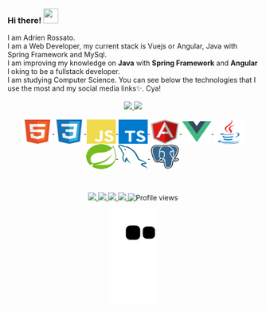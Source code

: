 <div>
 <h3>Hi there! <img src="https://raw.githubusercontent.com/kaueMarques/kaueMarques/master/hi.gif" width="30px" height="30"></h3>
  I am Adrien Rossato. <br/>
  I am a Web Developer, my current stack is Vuejs or Angular, Java with Spring Framework and MySql. <br/>
  I am improving my knowledge on <strong>Java</strong> with <strong>Spring Framework</strong> and <strong>Angular</strong> l oking to be a fullstack developer. <br/>
  I am studying Computer Science.
  You can see below the technologies that I use the most and my social media links✨. Cya!
</div>

<br/>

<div align="center">
  <a href="https://github.com/adrienmarcos">
  <img height="160em" src="https://github-readme-stats.vercel.app/api?username=adrienmarcos&show_icons=true&theme=dracula&include_all_commits=true&count_private=true"/>
  <img height="160em" src="https://github-readme-stats.vercel.app/api/top-langs/?username=adrienmarcos&layout=compact&langs_count=7&theme=dracula"/>
  <!-- <img height="360em" src="https://github-readme-streak-stats.herokuapp.com/?user=adrienmarcos&theme=dracula&hide_border=false"></a>&nbsp; -->
</div> 

<br/>
  
<div align="center" style="display: inline_block">
  <img align="center" alt="HTML" height="50" width="60" src="https://raw.githubusercontent.com/devicons/devicon/master/icons/html5/html5-original.svg">
  <img align="center" alt="CSS" height="50" width="60" src="https://raw.githubusercontent.com/devicons/devicon/master/icons/css3/css3-original.svg">
  <img align="center" alt="JS" height="50" width="60" src="https://raw.githubusercontent.com/devicons/devicon/master/icons/javascript/javascript-plain.svg">
  <img align="center" alt="TS" height="50" width="60" src="https://raw.githubusercontent.com/devicons/devicon/master/icons/typescript/typescript-plain.svg">
  <!-- <img align="center" alt="REACT" height="50" width="60" src="https://raw.githubusercontent.com/devicons/devicon/master/icons/react/react-original.svg"> -->
  <img align="center" alt="ANGULAR" height="50" width="60" src="https://github.com/devicons/devicon/blob/master/icons/angularjs/angularjs-original.svg">
  <img align="center" alt="VUE" height="50" width="60" src="https://github.com/devicons/devicon/blob/master/icons/vuejs/vuejs-original.svg">
  <!-- <img align="center" alt="NODE" height="50" width="60" src="https://github.com/devicons/devicon/blob/master/icons/nodejs/nodejs-original.svg"> -->
  <img align="center" alt="JAVA" height="50" width="60" src="https://github.com/devicons/devicon/blob/master/icons/java/java-original.svg">
  <img align="center" alt="SPRING" height="50" width="60" src="https://github.com/devicons/devicon/blob/master/icons/spring/spring-original.svg">
  <img align="center" alt="MYSQL" height="50" width="60" src="https://github.com/devicons/devicon/blob/master/icons/mysql/mysql-original.svg">
  <img align="center" alt="POSTGRESQL" height="50" width="60" src="https://github.com/devicons/devicon/blob/master/icons/postgresql/postgresql-original.svg">
  <!-- <img align="center" alt="KAFKA" height="50" width="60" src="https://github.com/devicons/devicon/blob/master/icons/apachekafka/apachekafka-original-wordmark.svg"> -->
  <!-- <img align="center" alt="DOCKER" height="50" width="60" src="https://github.com/devicons/devicon/blob/master/icons/docker/docker-original.svg"> -->
  <!-- <img align="center" alt="GIT" height="50" width="60" src="https://github.com/devicons/devicon/blob/master/icons/git/git-original.svg"> -->
  <!-- <img align="center" alt="KOTLIN" height="50" width="60" src="https://github.com/devicons/devicon/blob/master/icons/kotlin/kotlin-original.svg"> -->
  <!-- <img align="center" alt="KUBERNETES" height="50" width="60" src="https://github.com/devicons/devicon/blob/master/icons/kubernetes/kubernetes-plain.svg"> -->
  <!-- <img align="center" alt="NESTJS" height="50" width="60" src="https://github.com/devicons/devicon/blob/master/icons/nestjs/nestjs-plain.svg"> -->
  <!-- <img align="center" alt="NEXTJS" height="50" width="60" src="https://github.com/devicons/devicon/blob/master/icons/nextjs/nextjs-original-wordmark.svg"> -->
</div>

##  

<br/>
  
<div align="center" style="display: inline_block"> 
  <a href="mailto:adrien.marcos@gmail.com" target="_blank">
    <img src="https://img.shields.io/badge/Gmail-D14836?style=for-the-badge&logo=gmail&logoColor=white"/>
  </a>  
  <a href="mailto:adrien.marcos@hotmail.com.br" target="_blank">
    <img src="https://img.shields.io/badge/Microsoft_Outlook-0078D4?style=for-the-badge&logo=microsoft-outlook&logoColor=white"/>
  </a>  
  <a href="https://twitter.com/AdrienRossato" target="_blank">
    <img src="https://img.shields.io/badge/Twitter-1DA1F2?style=for-the-badge&logo=twitter&logoColor=white"/>
  </a>  
  <a href="https://www.linkedin.com/in/adrien-rossato/" target="_blank">
    <img src="https://img.shields.io/badge/LinkedIn-0077B5?style=for-the-badge&logo=linkedin&logoColor=white"/>
  </a>
  <a hre="#">
    <img src="https://komarev.com/ghpvc/?username=adrienmarcos&color=ff69b4&style=for-the-badge" alt="Profile views" /> 
  </a>
<div>
  
  ![Snake animation](https://github.com/adrienmarcos/adrienmarcos/blob/output/github-contribution-grid-snake.svg)
